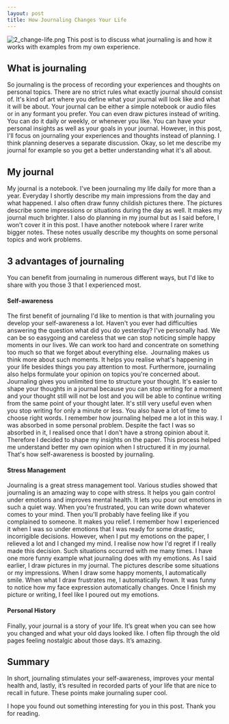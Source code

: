 ```yaml
---
layout: post
title: How Journaling Changes Your Life
---
```

![2_change-life.png]({{site.baseurl}}/images/2_change-life.png)
This post is to discuss what journaling is and how it works with examples from my own experience.

## What is journaling

So journaling is the process of recording your experiences and thoughts on personal topics. There are no strict rules what exactly journal should consist of. It's kind of art where you define what your journal will look like and what it will be about. Your journal can be either a simple notebook or audio files or in any formant you prefer. You can even draw pictures instead of writing. You can do it daily or weekly, or whenever you like. You can have your personal insights as well as your goals in your journal. However, in this post, I'll focus on journaling your experiences and thoughts instead of planning. I think planning deserves a separate discussion. Okay, so let me describe my journal for example so you get a better understanding what it's all about.

## My journal

My journal is a notebook. I've been journaling my life daily for more than a year. Everyday I shortly describe my main impressions from the day and what happened. I also often draw funny childish pictures there. The pictures describe some impressions or situations during the day as well. It makes my journal much brighter. I also do planning in my journal but as I said before, I won't cover it in this post. I have another notebook where I rarer write bigger notes. These notes usually describe my thoughts on some personal topics and work problems.

## 3 advantages of journaling

You can benefit from journaling in numerous different ways, but I'd like to share with you those 3 that I experienced most.

#### Self-awareness

The first benefit of journaling I'd like to mention is that with journaling you develop your self-awareness a lot. Haven't you ever had difficulties answering the question what did you do yesterday? I've personally had. We can be so easygoing and careless that we can stop noticing simple happy moments in our lives. We can work too hard and concentrate on something too much so that we forget about everything else.  Journaling makes us think more about such moments. It helps you realise what's happening in your life besides things you pay attention to most.
Furthermore, journaling also helps formulate your opinion on topics you're concerned about. Journaling gives you unlimited time to structure your thought. It's easier to shape your thoughts in a journal because you can stop writing for a moment and your thought still will not be lost and you will be able to continue writing from the same point of your thought later. It's still very useful even when you stop writing for only a minute or less. You also have a lot of time to choose right words. I remember how journaling helped me a lot in this way. I was absorbed in some personal problem. Despite the fact I was so absorbed in it, I realised once that I don't have a strong opinion about it. Therefore I decided to shape my insights on the paper. This process helped me understand better my own opinion when I structured it in my journal. That's how self-awareness is boosted by journaling.

#### Stress Management

Journaling is a great stress management tool. Various studies showed that journaling is an amazing way to cope with stress. It helps you gain control under emotions and improves mental health. It lets you pour out emotions in such a quiet way. When you're frustrated, you can write down whatever comes to your mind. Then you'll probably have feeling like if you complained to someone. It makes you relief. I remember how I experienced it when I was so under emotions that I was ready for some drastic, incorrigible decisions. However, when I put my emotions on the paper, I relieved a lot and I changed my mind. I realise now how I'd regret if I really made this decision. Such situations occurred with me many times. 
I have one more funny example what journaling does with my emotions. As I said earlier, I draw pictures in my journal. The pictures describe some situations or my impressions. When I draw some happy moments, I automatically smile. When what I draw frustrates me, I automatically frown. It was funny to notice how my face expression automatically changes. Once I finish my picture or writing, I feel like I poured out my emotions.

#### Personal History

Finally, your journal is a story of your life. It’s great when you can see how you changed and what your old days looked like. I often flip through the old pages feeling nostalgic about those days. It’s amazing.

## Summary

In short, journaling stimulates your self-awareness, improves your mental health and, lastly, it’s resulted in recorded parts of your life that are nice to recall in future. These points make journaling super cool. 

I hope you found out something interesting for you in this post. Thank you for reading.
